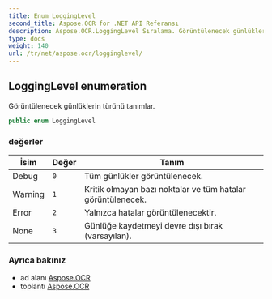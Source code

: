 ```yaml
---
title: Enum LoggingLevel
second_title: Aspose.OCR for .NET API Referansı
description: Aspose.OCR.LoggingLevel Sıralama. Görüntülenecek günlüklerin türünü tanımlar.
type: docs
weight: 140
url: /tr/net/aspose.ocr/logginglevel/
---
```

## LoggingLevel enumeration

Görüntülenecek günlüklerin türünü tanımlar.

```csharp
public enum LoggingLevel
```

### değerler

| İsim | Değer | Tanım |
| --- | --- | --- |
| Debug | `0` | Tüm günlükler görüntülenecek. |
| Warning | `1` | Kritik olmayan bazı noktalar ve tüm hatalar görüntülenecek. |
| Error | `2` | Yalnızca hatalar görüntülenecektir. |
| None | `3` | Günlüğe kaydetmeyi devre dışı bırak (varsayılan). |

### Ayrıca bakınız

* ad alanı [Aspose.OCR](../../aspose.ocr/)
* toplantı [Aspose.OCR](../../)


